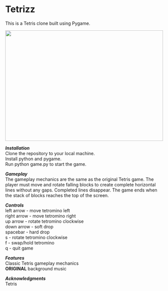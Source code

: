 # Tetrizz
This is a Tetris clone built using Pygame.

<img src="https://user-images.githubusercontent.com/57689939/221030002-e075a140-a418-4c5a-a99f-99deb1b8f79e.png"  width="500" height="350">

***Installation*** <br />
Clone the repository to your local machine. <br />
Install python and pygame. <br />
Run python game.py to start the game.

***Gameplay*** <br />
The gameplay mechanics are the same as the original Tetris game. The player must move and rotate falling blocks to create complete horizontal lines without any gaps.
Completed lines disappear. The game ends when the stack of blocks reaches the top of the screen.

***Controls*** <br />
left arrow - move tetromino left <br />
right arrow - move tetromino right <br />
up arrow - rotate tetromino clockwise <br />
down arrow - soft drop <br />
spacebar - hard drop <br />
s - rotate tetromino clockwise <br />
f - swap/hold tetromino <br />
q - quit game <br />
          
***Features*** <br />
Classic Tetris gameplay mechanics <br />
**ORIGINAL** background music <br />

***Acknowledgments*** <br />
Tetris
